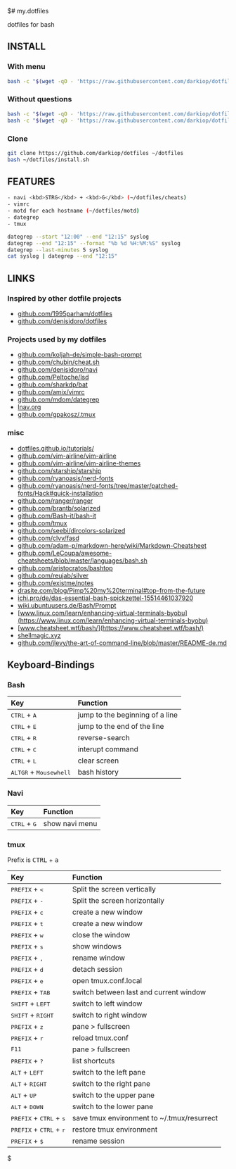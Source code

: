 $# my.dotfiles

dotfiles for bash

## INSTALL

### With menu

```bash
bash -c "$(wget -qO - 'https://raw.githubusercontent.com/darkiop/dotfiles/HEAD/install.sh')"
```

### Without questions

```bash
bash -c "$(wget -qO - 'https://raw.githubusercontent.com/darkiop/dotfiles/HEAD/install.sh')" '' all
bash -c "$(wget -qO - 'https://raw.githubusercontent.com/darkiop/dotfiles/HEAD/install.sh')" '' all load-bashrc
```

### Clone

```bash
git clone https://github.com/darkiop/dotfiles ~/dotfiles
bash ~/dotfiles/install.sh
```

## FEATURES

```bash
- navi <kbd>STRG</kbd> + <kbd>G</kbd> (~/dotfiles/cheats)
- vimrc
- motd for each hostname (~/dotfiles/motd)
- dategrep
- tmux

dategrep --start "12:00" --end "12:15" syslog
dategrep --end "12:15" --format "%b %d %H:%M:%S" syslog
dategrep --last-minutes 5 syslog
cat syslog | dategrep --end "12:15"
```

## LINKS

### Inspired by other dotfile projects

- [github.com/1995parham/dotfiles](https://github.com/1995parham/dotfiles)
- [github.com/denisidoro/dotfiles](https://github.com/denisidoro/dotfiles)

### Projects used by my dotfiles

- [github.com/koljah-de/simple-bash-prompt](https://github.com/koljah-de/simple-bash-prompt)
- [github.com/chubin/cheat.sh](https://github.com/chubin/cheat.sh)
- [github.com/denisidoro/navi](https://github.com/denisidoro/navi)
- [github.com/Peltoche/lsd](https://github.com/Peltoche/lsd)
- [github.com/sharkdp/bat](https://github.com/sharkdp/bat)
- [github.com/amix/vimrc](https://github.com/amix/vimrc)
- [github.com/mdom/dategrep](https://github.com/mdom/dategrep)
- [lnav.org](http://lnav.org)
- [github.com/gpakosz/.tmux](https://github.com/gpakosz/.tmux)

### misc

- [dotfiles.github.io/tutorials/](https://dotfiles.github.io/tutorials/)
- [github.com/vim-airline/vim-airline](https://github.com/vim-airline/vim-airline)
- [github.com/vim-airline/vim-airline-themes](https://github.com/vim-airline/vim-airline-themes)
- [github.com/starship/starship](https://github.com/starship/starship)
- [github.com/ryanoasis/nerd-fonts](https://github.com/ryanoasis/nerd-fonts)
- [github.com/ryanoasis/nerd-fonts/tree/master/patched-fonts/Hack#quick-installation](https://github.com/ryanoasis/nerd-fonts/tree/master/patched-fonts/Hack#quick-installation)
- [github.com/ranger/ranger](https://github.com/ranger/ranger)
- [github.com/brantb/solarized](https://github.com/brantb/solarized)
- [github.com/Bash-it/bash-it](https://github.com/Bash-it/bash-it)
- [github.com/tmux](https://github.com/tmux)
- [github.com/seebi/dircolors-solarized](https://github.com/seebi/dircolors-solarized)
- [github.com/clvv/fasd](https://github.com/clvv/fasd)
- [github.com/adam-p/markdown-here/wiki/Markdown-Cheatsheet](https://github.com/adam-p/markdown-here/wiki/Markdown-Cheatsheet)
- [github.com/LeCoupa/awesome-cheatsheets/blob/master/languages/bash.sh](https://github.com/LeCoupa/awesome-cheatsheets/blob/master/languages/bash.sh)
- [github.com/aristocratos/bashtop](https://github.com/aristocratos/bashtop)
- [github.com/reujab/silver](https://github.com/reujab/silver)
- [github.com/existme/notes](https://github.com/existme/notes)
- [drasite.com/blog/Pimp%20my%20terminal#top-from-the-future](https://drasite.com/blog/Pimp%20my%20terminal#top-from-the-future)
- [ichi.pro/de/das-essential-bash-spickzettel-15514461037920](https://ichi.pro/de/das-essential-bash-spickzettel-15514461037920)
- [wiki.ubuntuusers.de/Bash/Prompt](https://wiki.ubuntuusers.de/Bash/Prompt)
- [www.linux.com/learn/enhancing-virtual-terminals-byobu](https://www.linux.com/learn/enhancing-virtual-terminals-byobu)
- [www.cheatsheet.wtf/bash/](https://www.cheatsheet.wtf/bash/)
- [shellmagic.xyz](https://shellmagic.xyz)
- [github.com/jlevy/the-art-of-command-line/blob/master/README-de.md](https://github.com/jlevy/the-art-of-command-line/blob/master/README-de.md)

## Keyboard-Bindings

### Bash

| Key                                      | Function                        |
| :--------------------------------------- | :------------------------------ |
| <kbd>CTRL</kbd> + <kbd>A</kbd>           | jump to the beginning of a line |
| <kbd>CTRL</kbd> + <kbd>E</kbd>           | jump to the end of the line     |
| <kbd>CTRL</kbd> + <kbd>R</kbd>           | reverse-search                  |
| <kbd>CTRL</kbd> + <kbd>C</kbd>           | interupt command                |
| <kbd>CTRL</kbd> + <kbd>L</kbd>           | clear screen                    |
| <kbd>ALTGR</kbd> + <kbd>Mousewhell</kbd> | bash history                    |

### Navi

| Key                            | Function       |
| :----------------------------- | :------------- |
| <kbd>CTRL</kbd> + <kbd>G</kbd> | show navi menu |

### tmux

Prefix is <kbd>CTRL</kbd> + <kbd>a</kbd>

| Key                                                | Function                                   |
| :------------------------------------------------- | :----------------------------------------- |
| <kbd>PREFIX</kbd> + <kbd><</kbd>                   | Split the screen vertically                |
| <kbd>PREFIX</kbd> + <kbd>-</kbd>                   | Split the screen horizontally              |
| <kbd>PREFIX</kbd> + <kbd>c</kbd>                   | create a new window                        |
| <kbd>PREFIX</kbd> + <kbd>t</kbd>                   | create a new window                        |
| <kbd>PREFIX</kbd> + <kbd>w</kbd>                   | close the window                           |
| <kbd>PREFIX</kbd> + <kbd>s</kbd>                   | show windows                               |
| <kbd>PREFIX</kbd> + <kbd>,</kbd>                   | rename window                              |
| <kbd>PREFIX</kbd> + <kbd>d</kbd>                   | detach session                             |
| <kbd>PREFIX</kbd> + <kbd>e</kbd>                   | open tmux.conf.local                       |
| <kbd>PREFIX</kbd> + <kbd>TAB</kbd>                 | switch between last and current window     |
| <kbd>SHIFT</kbd> + <kbd>LEFT</kbd>                 | switch to left window                      |
| <kbd>SHIFT</kbd> + <kbd>RIGHT</kbd>                | switch to right window                     |
| <kbd>PREFIX</kbd> + <kbd>z</kbd>                   | pane > fullscreen                          |
| <kbd>PREFIX</kbd> + <kbd>r</kbd>                   | reload tmux.conf                           |
| <kbd>F11</kbd>                                     | pane > fullscreen                          |
| <kbd>PREFIX</kbd> + <kbd>?</kbd>                   | list shortcuts                             |
| <kbd>ALT</kbd> + <kbd>LEFT</kbd>                   | switch to the left pane                    |
| <kbd>ALT</kbd> + <kbd>RIGHT</kbd>                  | switch to the right pane                   |
| <kbd>ALT</kbd> + <kbd>UP</kbd>                     | switch to the upper pane                   |
| <kbd>ALT</kbd> + <kbd>DOWN</kbd>                   | switch to the lower pane                   |
| <kbd>PREFIX</kbd> + <kbd>CTRL</kbd> + <kbd>s</kbd> | save tmux environment to ~/.tmux/resurrect |
| <kbd>PREFIX</kbd> + <kbd>CTRL</kbd> + <kbd>r</kbd> | restore tmux environment                   |
| <kbd>PREFIX</kbd> + <kbd>$</kbd>                   | rename session                             |
$
